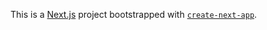 This is a [Next.js](https://nextjs.org) project bootstrapped with [`create-next-app`](https://nextjs.org/docs/pages/api-reference/create-next-app).

